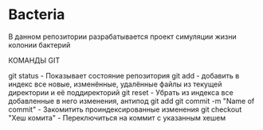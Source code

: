 # Bacteria
В данном репозитории разрабатывается проект симуляции жизни колонии бактерий
 
КОМАНДЫ GIT

  git status - Показывает состояние репозитория
  git add - добавить в индекс все новые, изменённые, удалённые файлы из текущей директории и её поддиректорий
  git reset - Убрать из индекса все добавленные в него изменения, антипод git add
  git commit -m "Name of commit" - Закомитить проиндексированные изменения
  git checkout "Хеш комита" - Переключиться на коммит с указанным хешем
